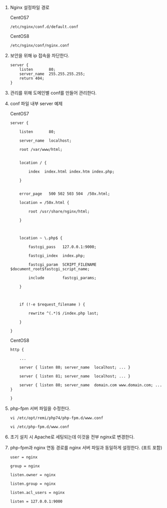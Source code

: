 
1. Nginx 설정파일 경로

    CentOS7
    
    `/etc/nginx/conf.d/default.conf`

    CentOS8

    `/etc/nginx/conf/nginx.conf`

2. 보안을 위해 ip 접속을 차단한다.

    ```
    server {
        listen       80;
        server_name  255.255.255.255;
        return 404;
    }
    ```

3. 관리를 위해 도메인별 conf를 만들어 관리한다.

4. conf 파일 내부 server 예제

    CentOS7

    ```
    server { 

        listen       80; 

        server_name  localhost; 

        root /var/www/html;


        location / { 

            index  index.html index.htm index.php; 

        } 


        error_page   500 502 503 504  /50x.html; 

        location = /50x.html { 

            root /usr/share/nginx/html; 

        } 

    

        location ~ \.php$ { 

            fastcgi_pass   127.0.0.1:9000; 

            fastcgi_index  index.php; 

            fastcgi_param  SCRIPT_FILENAME  $document_root$fastcgi_script_name; 

            include        fastcgi_params; 

        } 

    

        if (!-e $request_filename ) { 

            rewrite ^(.*)$ /index.php last; 

        } 

    } 
    ```

    CentOS8

    ```
    http {

        ...

        server { listen 80; server_name  localhost; ... }

        server { listen 81; server_name  localhost; ... }

        server { listen 80; server_name  domain.com www.domain.com; ... }

    }
    ```

5. php-fpm 서버 파일을 수정한다.

    `vi /etc/opt/remi/php74/php-fpm.d/www.conf`

    `vi /etc/php-fpm.d/www.conf`

6. 초기 설치 시 Apache로 세팅되는데 이것을 전부 nginx로 변경한다.

7. php-fpm과 nginx 연동 경로를 nginx 서버 파일과 동일하게 설정한다. (포트 포함)

    ```
    user = nginx

    group = nginx

    listen.owner = nginx

    listen.group = nginx

    listen.acl_users = nginx

    listen = 127.0.0.1:9000
    ```
